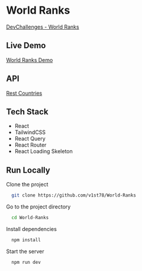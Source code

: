 
# World Ranks

[DevChallenges - World Ranks](https://devchallenges.io/challenge/49)

## Live Demo
[World Ranks Demo](https://world-ranks-bbe53.web.app/)


## API

[Rest Countries](https://restcountries.com/)



## Tech Stack

- React
- TailwindCSS
- React Query
- React Router
- React Loading Skeleton



## Run Locally

Clone the project

```bash
  git clone https://github.com/v1st78/World-Ranks
```

Go to the project directory

```bash
  cd World-Ranks
```

Install dependencies

```bash
  npm install
```

Start the server

```bash
  npm run dev
```


